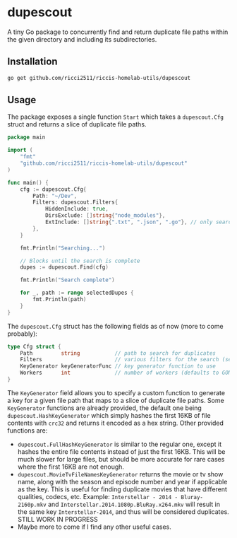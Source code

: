 # dupescout
A tiny Go package to concurrently find and return duplicate file paths within the given directory and including its subdirectories.

## Installation
```bash
go get github.com/ricci2511/riccis-homelab-utils/dupescout
```

## Usage
The package exposes a single function `Start` which takes a `dupescout.Cfg` struct and returns a slice of duplicate file paths.

```go
package main

import (
    "fmt"
    "github.com/ricci2511/riccis-homelab-utils/dupescout"
)

func main() {
    cfg := dupescout.Cfg{
        Path: "~/Dev",
		Filters: dupescout.Filters{
			HiddenInclude: true,
			DirsExclude: []string{"node_modules"},
			ExtInclude: []string{".txt", ".json", ".go"}, // only search for .txt, .json and .go files
		},
    }

    fmt.Println("Searching...")

    // Blocks until the search is complete
    dupes := dupescout.Find(cfg)

    fmt.Println("Search complete")

    for _, path := range selectedDupes {
        fmt.Println(path)
    }
}
```

The `dupescout.Cfg` struct has the following fields as of now (more to come probably):

```go
type Cfg struct {
	Path         string           // path to search for duplicates
	Filters                       // various filters for the search (see filters.go)
	KeyGenerator keyGeneratorFunc // key generator function to use
	Workers      int              // number of workers (defaults to GOMAXPROCS)
}
```

The `KeyGenerator` field allows you to specify a custom function to generate a key for a given file path that maps to a slice of duplicate file paths.
Some `KeyGenerator` functions are already provided, the default one being `dupescout.HashKeyGenerator` which simply hashes the first 16KB of file contents with `crc32` and returns it encoded as a hex string. Other provided functions are:

- `dupescout.FullHashKeyGenerator` is similar to the regular one, except it hashes the entire file contents instead of just the first 16KB. This will be much slower for large files, but should be more accurate for rare cases where the first 16KB are not enough.
- `dupescout.MovieTvFileNamesKeyGenerator` returns the movie or tv show name, along with the season and episode number and year if applicable as the key. This is useful for finding duplicate movies that have different qualities, codecs, etc. Example: `Interstellar - 2014 - Bluray-2160p.mkv` and `Interstellar.2014.1080p.BluRay.x264.mkv` will result in the same key `Interstellar-2014`, and thus will be considered duplicates. STILL WORK IN PROGRESS
- Maybe more to come if I find any other useful cases.
